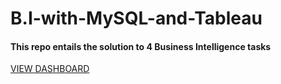 # B.I-with-MySQL-and-Tableau

<h4>This repo entails the solution to 4 Business Intelligence tasks</h4>

[VIEW DASHBOARD](https://public.tableau.com/views/B_ITask1/Dashboard1?:language=en-US&:display_count=n&:origin=viz_share_link)
